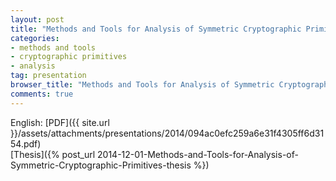 ```yaml
---
layout: post
title: "Methods and Tools for Analysis of Symmetric Cryptographic Primitives"
categories:
- methods and tools
- cryptographic primitives
- analysis
tag: presentation
browser_title: "Methods and Tools for Analysis of Symmetric Cryptographic Primitives"
comments: true
---
```


English: [PDF]({{ site.url }}/assets/attachments/presentations/2014/094ac0efc259a6e31f4305ff6d3154.pdf) <span style="float: right;">[Thesis]({% post_url 2014-12-01-Methods-and-Tools-for-Analysis-of-Symmetric-Cryptographic-Primitives-thesis %})</span>

